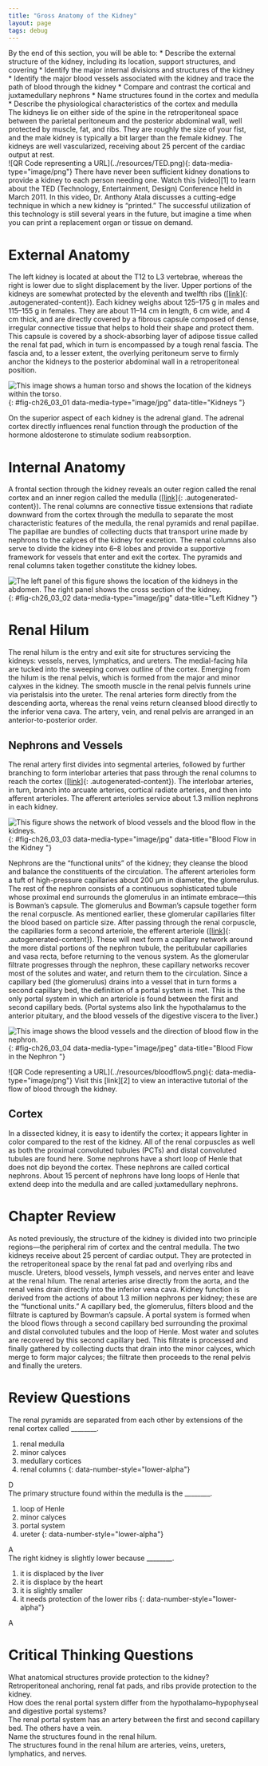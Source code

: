 ```yaml
---
title: "Gross Anatomy of the Kidney"
layout: page
tags: debug
---
```


<div data-type="abstract" markdown="1">
By the end of this section, you will be able to:
* Describe the external structure of the kidney, including its location,
  support structures, and covering
* Identify the major internal divisions and structures of the kidney
* Identify the major blood vessels associated with the kidney and trace
  the path of blood through the kidney
* Compare and contrast the cortical and juxtamedullary nephrons
* Name structures found in the cortex and medulla
* Describe the physiological characteristics of the cortex and medulla

</div>
The kidneys lie on either side of the spine in the retroperitoneal space
between the parietal peritoneum and the posterior abdominal wall, well
protected by muscle, fat, and ribs. They are roughly the size of your
fist, and the male kidney is typically a bit larger than the female
kidney. The kidneys are well vascularized, receiving about 25 percent of
the cardiac output at rest.

<div data-type="note" class="anatomy interactive" data-label="" markdown="1">
<span data-type="media" data-alt="QR Code representing a URL"> ![QR Code
representing a URL](../resources/TED.png){: data-media-type="image/png"}
</span>
There have never been sufficient kidney donations to provide a kidney to
each person needing one. Watch this [video][1] to learn about the TED
(Technology, Entertainment, Design) Conference held in March 2011. In
this video, Dr. Anthony Atala discusses a cutting-edge technique in
which a new kidney is “printed.” The successful utilization of this
technology is still several years in the future, but imagine a time when
you can print a replacement organ or tissue on demand.

</div>

# External Anatomy

The left kidney is located at about the T12 to L3 vertebrae, whereas the
right is lower due to slight displacement by the liver. Upper portions
of the kidneys are somewhat protected by the eleventh and twelfth ribs
([\[link\]](#fig-ch26_03_01){: .autogenerated-content}). Each kidney
weighs about 125–175 g in males and 115–155 g in females. They are about
11–14 cm in length, 6 cm wide, and 4 cm thick, and are directly covered
by a fibrous capsule composed of dense, irregular connective tissue that
helps to hold their shape and protect them. This capsule is covered by a
shock-absorbing layer of adipose tissue called the <span
data-type="term">renal fat pad</span>, which in turn is encompassed by a
tough renal fascia. The fascia and, to a lesser extent, the overlying
peritoneum serve to firmly anchor the kidneys to the posterior abdominal
wall in a retroperitoneal position.

![This image shows a human torso and shows the location of the kidneys within the torso.](../resources/2608_Kidney_Position_in_Abdomen.jpg "The kidneys are slightly protected by the ribs and are surrounded by fat for protection (not shown)."){: #fig-ch26_03_01 data-media-type="image/jpg" data-title="Kidneys "}

On the superior aspect of each kidney is the adrenal gland. The adrenal
cortex directly influences renal function through the production of the
hormone aldosterone to stimulate sodium reabsorption.

# Internal Anatomy

A frontal section through the kidney reveals an outer region called the
<span data-type="term">renal cortex</span> and an inner region called
the <span data-type="term">medulla</span> ([\[link\]](#fig-ch26_03_02){:
.autogenerated-content}). The <span data-type="term">renal
columns</span> are connective tissue extensions that radiate downward
from the cortex through the medulla to separate the most characteristic
features of the medulla, the <span data-type="term">renal
pyramids</span> and <span data-type="term">renal papillae</span>. The
papillae are bundles of collecting ducts that transport urine made by
nephrons to the <span data-type="term">calyces</span> of the kidney for
excretion. The renal columns also serve to divide the kidney into 6–8
lobes and provide a supportive framework for vessels that enter and exit
the cortex. The pyramids and renal columns taken together constitute the
kidney lobes.

![The left panel of this figure shows the location of the kidneys in the abdomen. The right panel shows the cross section of the kidney.](../resources/2610_The_Kidney.jpg){: #fig-ch26_03_02 data-media-type="image/jpg" data-title="Left Kidney "}

# Renal Hilum

The <span data-type="term">renal hilum</span> is the entry and exit site
for structures servicing the kidneys: vessels, nerves, lymphatics, and
ureters. The medial-facing hila are tucked into the sweeping convex
outline of the cortex. Emerging from the hilum is the renal pelvis,
which is formed from the major and minor calyxes in the kidney. The
smooth muscle in the renal pelvis funnels urine via peristalsis into the
ureter. The renal arteries form directly from the descending aorta,
whereas the renal veins return cleansed blood directly to the inferior
vena cava. The artery, vein, and renal pelvis are arranged in an
anterior-to-posterior order.

## Nephrons and Vessels

The renal artery first divides into segmental arteries, followed by
further branching to form interlobar arteries that pass through the
renal columns to reach the cortex ([\[link\]](#fig-ch26_03_03){:
.autogenerated-content}). The interlobar arteries, in turn, branch into
arcuate arteries, cortical radiate arteries, and then into afferent
arterioles. The afferent arterioles service about 1.3 million nephrons
in each kidney.

![This figure shows the network of blood vessels and the blood flow in the kidneys.](../resources/2612_Blood_Flow_in_the_Kidneys.jpg){: #fig-ch26_03_03 data-media-type="image/jpg" data-title="Blood Flow in the Kidney "}

<span data-type="term">Nephrons</span> are the “functional units” of the
kidney; they cleanse the blood and balance the constituents of the
circulation. The afferent arterioles form a tuft of high-pressure
capillaries about 200 µm in diameter, the <span
data-type="term">glomerulus</span>. The rest of the nephron consists of
a continuous sophisticated tubule whose proximal end surrounds the
glomerulus in an intimate embrace—this is <span
data-type="term">Bowman’s capsule</span>. The glomerulus and Bowman’s
capsule together form the <span data-type="term">renal corpuscle</span>.
As mentioned earlier, these glomerular capillaries filter the blood
based on particle size. After passing through the renal corpuscle, the
capillaries form a second arteriole, the <span data-type="term">efferent
arteriole</span> ([\[link\]](#fig-ch26_03_04){:
.autogenerated-content}). These will next form a capillary network
around the more distal portions of the nephron tubule, the <span
data-type="term">peritubular capillaries</span> and <span
data-type="term">vasa recta</span>, before returning to the venous
system. As the glomerular filtrate progresses through the nephron, these
capillary networks recover most of the solutes and water, and return
them to the circulation. Since a capillary bed (the glomerulus) drains
into a vessel that in turn forms a second capillary bed, the definition
of a portal system is met. This is the only portal system in which an
arteriole is found between the first and second capillary beds. (Portal
systems also link the hypothalamus to the anterior pituitary, and the
blood vessels of the digestive viscera to the liver.)

![This image shows the blood vessels and the direction of blood flow in the nephron.](../resources/2611_Blood_Flow_in_the_Nephron.jpg "The two capillary beds are clearly shown in this figure. The efferent arteriole is the connecting vessel between the glomerulus and the peritubular capillaries and vasa recta."){: #fig-ch26_03_04 data-media-type="image/jpeg" data-title="Blood Flow in the Nephron "}

<div data-type="note" class="anatomy interactive" data-label="" markdown="1">
<span data-type="media" data-alt="QR Code representing a URL"> ![QR Code
representing a URL](../resources/bloodflow5.png){:
data-media-type="image/png"} </span>
Visit this [link][2] to view an interactive tutorial of the flow of
blood through the kidney.

</div>

## Cortex

In a dissected kidney, it is easy to identify the cortex; it appears
lighter in color compared to the rest of the kidney. All of the renal
corpuscles as well as both the <span data-type="term">proximal
convoluted tubules (PCTs)</span> and <span data-type="term">distal
convoluted tubules</span> are found here. Some nephrons have a short
<span data-type="term">loop of Henle</span> that does not dip beyond the
cortex. These nephrons are called <span data-type="term">cortical
nephrons</span>. About 15 percent of nephrons have long loops of Henle
that extend deep into the medulla and are called <span
data-type="term">juxtamedullary nephrons</span>.

# Chapter Review

As noted previously, the structure of the kidney is divided into two
principle regions—the peripheral rim of cortex and the central medulla.
The two kidneys receive about 25 percent of cardiac output. They are
protected in the retroperitoneal space by the renal fat pad and
overlying ribs and muscle. Ureters, blood vessels, lymph vessels, and
nerves enter and leave at the renal hilum. The renal arteries arise
directly from the aorta, and the renal veins drain directly into the
inferior vena cava. Kidney function is derived from the actions of about
1.3 million nephrons per kidney; these are the “functional units.” A
capillary bed, the glomerulus, filters blood and the filtrate is
captured by Bowman’s capsule. A portal system is formed when the blood
flows through a second capillary bed surrounding the proximal and distal
convoluted tubules and the loop of Henle. Most water and solutes are
recovered by this second capillary bed. This filtrate is processed and
finally gathered by collecting ducts that drain into the minor calyces,
which merge to form major calyces; the filtrate then proceeds to the
renal pelvis and finally the ureters.

# Review Questions

<div data-type="exercise">
<div data-type="problem" markdown="1">
The renal pyramids are separated from each other by extensions of the
renal cortex called ________.

1.  renal medulla
2.  minor calyces
3.  medullary cortices
4.  renal columns
{: data-number-style="lower-alpha"}

</div>
<div data-type="solution" markdown="1">
D

</div>
</div>
<div data-type="exercise">
<div data-type="problem" markdown="1">
The primary structure found within the medulla is the ________.

1.  loop of Henle
2.  minor calyces
3.  portal system
4.  ureter
{: data-number-style="lower-alpha"}

</div>
<div data-type="solution" markdown="1">
A

</div>
</div>
<div data-type="exercise">
<div data-type="problem" markdown="1">
The right kidney is slightly lower because ________.

1.  it is displaced by the liver
2.  it is displace by the heart
3.  it is slightly smaller
4.  it needs protection of the lower ribs
{: data-number-style="lower-alpha"}

</div>
<div data-type="solution" markdown="1">
A

</div>
</div>

# Critical Thinking Questions

<div data-type="exercise">
<div data-type="problem" markdown="1">
What anatomical structures provide protection to the kidney?

</div>
<div data-type="solution" markdown="1">
Retroperitoneal anchoring, renal fat pads, and ribs provide protection
to the kidney.

</div>
</div>
<div data-type="exercise">
<div data-type="problem" markdown="1">
How does the renal portal system differ from the hypothalamo–hypophyseal
and digestive portal systems?

</div>
<div data-type="solution" markdown="1">
The renal portal system has an artery between the first and second
capillary bed. The others have a vein.

</div>
</div>
<div data-type="exercise">
<div data-type="problem" markdown="1">
Name the structures found in the renal hilum.

</div>
<div data-type="solution" markdown="1">
The structures found in the renal hilum are arteries, veins, ureters,
lymphatics, and nerves.

</div>
</div>



[1]: http://openstaxcollege.org/l/TED
[2]: http://openstaxcollege.org/l/bloodflow5
